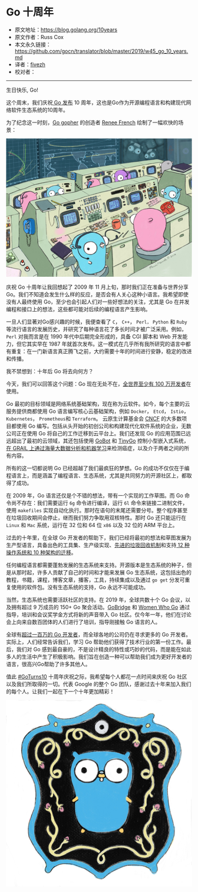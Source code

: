 # Go 十周年
- 原文地址：https://blog.golang.org/10years
- 原文作者：Russ Cox
- 本文永久链接：https://github.com/gocn/translator/blob/master/2019/w45_go_10_years.md
- 译者：[fivezh](https://github.com/fivezh)
- 校对者：
---

生日快乐, Go!

这个周末，我们庆祝[ Go 发布](https://opensource.googleblog.com/2009/11/hey-ho-lets-go.html) 10 周年，这也是Go作为开源编程语言和构建现代网络软件生态系统的10周年。

为了纪念这一时刻，[Go gopher](https://blog.golang.org/gopher) 的创造者 [Renee French](https://twitter.com/reneefrench) 绘制了一幅欢快的场景：

![gopher10th](../static/images/w45_go_10_years/gopher10th-large.jpg)

庆祝 Go 十周年让我回想起了 2009 年 11 月上旬，那时我们正在准备与世界分享 Go。我们不知道会发生什么样的反应，是否会有人关心这种小语言。我希望即使没有人最终使用 Go，至少也会引起人们对一些好想法的关注，尤其是 Go 在并发编程和接口上的想法，这些都可能对后续的编程语言产生影响。

一旦人们显著对Go感兴趣的时候，我便查看了 `C`， `C++`， `Perl，` `Python` 和 `Ruby` 等流行语言的发展历史，并研究了每种语言花了多长时间才被广泛采用。例如，`Perl` 对我而言是在 1990 年代中后期完全形成的，具备 CGI 脚本和 Web 开发能力，但它其实早在 1987 年就首次发布。这一模式在几乎所有我所研究的语言中都有重复：在一门新语言真正腾飞之前，大约需要十年的时间进行安静，稳定的改进和传播。

我不禁想到：十年后 Go 将去向何方？

今天，我们可以回答这个问题：Go 现在无处不在，[全世界至少有 100 万开发者](https://research.swtch.com/gophercount)在使用。

Go 最初的目标领域是网络系统基础架构，现在称为云软件。如今，每个主要的云服务提供商都使用 Go 语言编写核心云基础架构，例如 `Docker`， `Etcd`， `Istio`， `Kubernetes`， `Prometheus`和 `Terraform`。 云原生计算基金会 [CNCF](https://www.cncf.io/projects/) 的大多数项目都使用 Go 编写。包括从头开始的初创公司和构建现代化软件系统的企业，无数公司正在使用 Go 将自己的工作迁移到云平台上。我们还发现 Go 的应用范围已远远超出了最初的云领域，其还包括使用 [GoBot](https://gobot.io/) 和 [TinyGo](https://tinygo.org/) 控制小型嵌入式系统，[在 GRAIL 上通过海量大数据分析和机器学习](https://medium.com/grail-eng/bigslice-a-cluster-computing-system-for-go-7e03acd2419b)来检测癌症，以及介于两者之间的所有内容。

所有的这一切都说明 Go 已经超越了我们最疯狂的梦想。Go 的成功不仅仅在于编程语言上，而是涵盖了编程语言、生态系统，尤其是共同努力的开源社区上，都取得了成功。

在 2009 年，Go 语言还仅是个不错的想法，带有一个实现的工作草图。而 Go 命令尚不存在：我们需要运行 `6g` 命令进行编译，运行 `6l` 命令来链接二进制文件，使用 `makefiles` 实现自动化执行。那时在语句的末尾还需要分号。整个程序甚至在垃圾回收期间会停止，继而我们努力争取用双核特性。那时 Go 还只能运行在 `Linux` 和 `Mac` 系统，运行在 32 位和 64 位 `x86` 以及 32 位的 ARM 平台上。

过去的十年里，在全球 Go 开发者的帮助下，我们已经将最初的想法和草图发展为生产型语言，具备出色的工具集、生产级实现、[先进的垃圾回收机制](https://blog.golang.org/ismmkeynote)和支持[ 12 种操作系统和 10 种架构的迁移](https://golang.org/doc/install/source#introduction)。

任何编程语言都需要蓬勃发展的生态系统来支持。开源版本是生态系统的种子，但是从那时起，许多人贡献了自己的时间和才能来发展 Go 生态系统，这包括出色的教程，书籍，课程，博客文章，播客，工具，持续集成以及通过 `go get` 分发可重复使用的软件包。没有生态系统的支持，Go 永远不可能成功。

当然，生态系统也需要活跃社区的支持。在 2019 年，全球共数十个 Go 会议，以及拥有超过 9 万成员的 150+  Go 聚会活动。[GoBridge](https://golangbridge.org/) 和 [Women Who Go](https://medium.com/@carolynvs/www-loves-gobridge-ccb26309f667) 通过指导，培训和会议奖学金方式将新的声音带入 Go 社区。仅今年一年，他们在讨论会上向来自数百团体的人们进行了培训，指导刚接触 Go 语言的人。

全球有[超过一百万的 Go 开发者](https://research.swtch.com/gophercount)，而全球各地的公司仍在寻求更多的 Go 开发者。实际上，人们经常告诉我们，学习 Go 帮助他们获得了技术行业的第一份工作。最后，我们对 Go 感到最自豪的，不是设计精良的特性或巧妙的代码，而是能在如此多人的生活中产生了积极影响。我们旨在创造一种可以帮助我们成为更好开发者的语言，很高兴Go帮助了许多其他人。

值此 [#GoTurns10](https://twitter.com/search?q=%23GoTurns10) 十周年庆祝之际，我希望每个人都花一点时间来庆祝 Go 社区以及我们所取得的一切。代表 Google 的整个 Go 团队，感谢过去十年来加入我们的每个人。让我们一起在下一个十年更加精彩！

![gopher10th-pin](../static/images/w45_go_10_years/gopher10th-pin-large.jpg)
